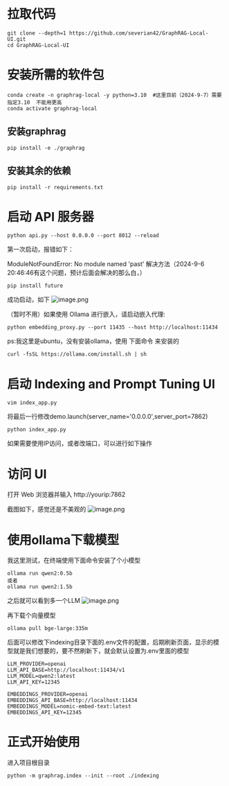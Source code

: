 # 拉取代码

```shell
git clone --depth=1 https://github.com/severian42/GraphRAG-Local-UI.git
cd GraphRAG-Local-UI
```
# 安装所需的软件包

```
conda create -n graphrag-local -y python=3.10  #这里目前（2024-9-7）需要指定3.10  不能用更高
conda activate graphrag-local
```

## 安装graphrag

```shell
pip install -e ./graphrag
```
## 安装其余的依赖

```
pip install -r requirements.txt
```


# 启动 API 服务器

```
python api.py --host 0.0.0.0 --port 8012 --reload
```
第一次启动，报错如下：

ModuleNotFoundError: No module named 'past'
解决方法（2024-9-6 20:46:46有这个问题，预计后面会解决的那么白，）

```
pip install future
```

成功启动，如下
![image.png](https://gitee.com/hxc8/images9/raw/master/img/202409062058756.png)


（暂时不用）如果使用 Ollama 进行嵌入，请启动嵌入代理: 

```
python embedding_proxy.py --port 11435 --host http://localhost:11434
```

ps:我这里是ubuntu，没有安装ollama，使用 下面命令 来安装的

```shell
curl -fsSL https://ollama.com/install.sh | sh
```


# 启动 Indexing and Prompt Tuning UI

```
vim index_app.py
```
将最后一行修改demo.launch(server_name='0.0.0.0',server_port=7862)

```shell
python index_app.py
```
如果需要使用IP访问，或者改端口，可以进行如下操作

# 访问 UI
打开 Web 浏览器并输入 http://yourip:7862


截图如下，感觉还是不美观的
![image.png](https://gitee.com/hxc8/images9/raw/master/img/202409062116950.png)

# 使用ollama下载模型
我这里测试，在终端使用下面命令安装了个小模型

```
ollama run qwen2:0.5b
或者
ollama run qwen2:1.5b
```
之后就可以看到多一个LLM
![image.png](https://gitee.com/hxc8/images9/raw/master/img/202409062139624.png)

再下载个向量模型

```
ollama pull bge-large:335m
```

后面可以修改下indexing目录下面的.env文件的配置，后期刷新页面，显示的模型就是我们想要的，要不然刷新下，就会默认设置为.env里面的模型

```
LLM_PROVIDER=openai
LLM_API_BASE=http://localhost:11434/v1
LLM_MODEL=qwen2:latest
LLM_API_KEY=12345

EMBEDDINGS_PROVIDER=openai
EMBEDDINGS_API_BASE=http://localhost:11434
EMBEDDINGS_MODEL=nomic-embed-text:latest
EMBEDDINGS_API_KEY=12345

```


# 正式开始使用
进入项目根目录

```
python -m graphrag.index --init --root ./indexing

```
